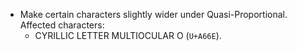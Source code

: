 * Make certain characters slightly wider under Quasi-Proportional. Affected characters:
  - CYRILLIC LETTER MULTIOCULAR O (`U+A66E`).
